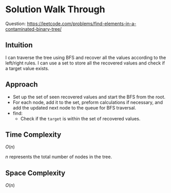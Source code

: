 # Solution Walk Through
Question: https://leetcode.com/problems/find-elements-in-a-contaminated-binary-tree/

## Intuition
I can traverse the tree using BFS and recover all the values according to the left/right rules. I can use a set to store all the recovered values and check if a target value exists.

## Approach
- Set up the set of seen recovered values and start the BFS from the root.
- For each node, add it to the set, preform calculations if necessary, and add the updated next node to the queue for BFS traversal.
- find:
    - Check if the `target` is within the set of recovered values.

## Time Complexity
$O(n)$

$n$ represents the total number of nodes in the tree.

## Space Complexity
$O(n)$